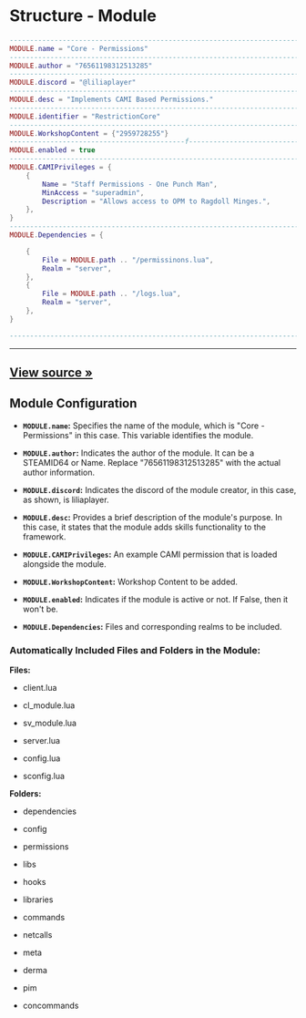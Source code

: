 # Structure - Module

```lua
--------------------------------------------------------------------------------------------------------------------------
MODULE.name = "Core - Permissions"
--------------------------------------------------------------------------------------------------------------------------
MODULE.author = "76561198312513285"
--------------------------------------------------------------------------------------------------------------------------
MODULE.discord = "@liliaplayer"
--------------------------------------------------------------------------------------------------------------------------
MODULE.desc = "Implements CAMI Based Permissions."
--------------------------------------------------------------------------------------------------------------------------
MODULE.identifier = "RestrictionCore"
--------------------------------------------------------------------------------------------------------------------------
MODULE.WorkshopContent = {"2959728255"}
-------------------------------------------f-------------------------------------------------------------------------------
MODULE.enabled = true
--------------------------------------------------------------------------------------------------------------------------
MODULE.CAMIPrivileges = {
    {
        Name = "Staff Permissions - One Punch Man",
        MinAccess = "superadmin",
        Description = "Allows access to OPM to Ragdoll Minges.",
    },
}
--------------------------------------------------------------------------------------------------------------------------
MODULE.Dependencies = {

    {
        File = MODULE.path .. "/permissinons.lua",
        Realm = "server",
    },
    {
        File = MODULE.path .. "/logs.lua",
        Realm = "server",
    },
}

--------------------------------------------------------------------------------------------------------------------------
```

---

## [View source »](https://github.com/LiliaFramework/Lilia/blob/main/lilia/modules/core/permissions/module.lua)

## Module Configuration

-   **`MODULE.name`:** Specifies the name of the module, which is "Core - Permissions" in this case. This variable identifies the module.

-   **`MODULE.author`:** Indicates the author of the module. It can be a STEAMID64 or Name. Replace "76561198312513285" with the actual author information.

-   **`MODULE.discord`:** Indicates the discord of the module creator, in this case, as shown, is liliaplayer.

-   **`MODULE.desc`:** Provides a brief description of the module's purpose. In this case, it states that the module adds skills functionality to the framework.

-   **`MODULE.CAMIPrivileges`:** An example CAMI permission that is loaded alongside the module.

-   **`MODULE.WorkshopContent`:** Workshop Content to be added.

-   **`MODULE.enabled`:** Indicates if the module is active or not. If False, then it won't be.

-   **`MODULE.Dependencies`:** Files and corresponding realms to be included.

### Automatically Included Files and Folders in the Module:

**Files:**

-   client.lua

-   cl_module.lua

-   sv_module.lua

-   server.lua

-   config.lua

-   sconfig.lua

**Folders:**

-   dependencies

-   config
-   permissions

-   libs

-   hooks

-   libraries

-   commands

-   netcalls

-   meta

-   derma

-   pim

-   concommands

